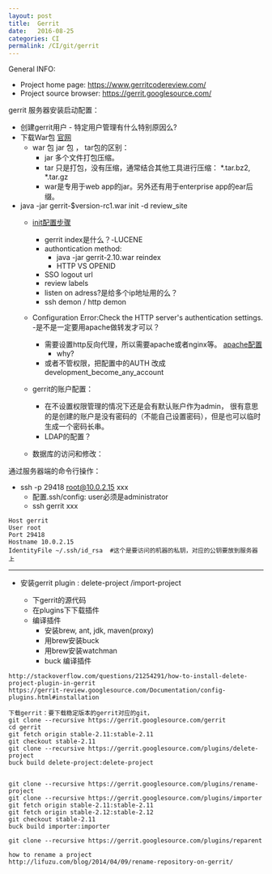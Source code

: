 ```yaml
---
layout: post
title:  Gerrit 
date:   2016-08-25
categories: CI
permalink: /CI/git/gerrit
---
```


General INFO:

* Project home page: https://www.gerritcodereview.com/
* Project source browser: https://gerrit.googlesource.com/



gerrit 服务器安装启动配置：

* 创建gerrit用户 - 特定用户管理有什么特别原因么?
* 下载War包 [官网](https://gerrit-releases.storage.googleapis.com/index.html)
	* war 包 jar 包 ， tar包的区别：
		* jar 多个文件打包压缩。
		* tar 只是打包，没有压缩，通常结合其他工具进行压缩： *.tar.bz2, *.tar.gz
		* war是专用于web app的jar。另外还有用于enterprise app的ear后缀。
* java -jar gerrit-$version-rc1.war init -d review_site
	* [init配置步骤](http://my.oschina.net/zhongl/blog/33017)
		* gerrit index是什么？-LUCENE
		* authontication method: 
			* java -jar gerrit-2.10.war reindex
			* HTTP VS OPENID
		* SSO logout url
		* review labels
		* listen on adress?是给多个ip地址用的么？
		* ssh demon / http demon
	
	* Configuration Error:Check the HTTP server's authentication settings. -是不是一定要用apache做转发才可以？
		* 需要设置http反向代理，所以需要apache或者nginx等。 [apache配置](http://www.hovercool.com/en/Gerrit%E6%9C%8D%E5%8A%A1%E5%99%A8%E6%90%AD%E5%BB%BA)
			* why?
		* 或者不管权限，把配置中的AUTH 改成development_become_any_account

	* gerrit的账户配置：
		* 在不设置权限管理的情况下还是会有默认账户作为admin， 很有意思的是创建的账户是没有密码的（不能自己设置密码），但是也可以临时生成一个密码长串。
		* LDAP的配置？
		
	* 数据库的访问和修改：
		

通过服务器端的命令行操作：

* ssh -p 29418 root@10.0.2.15 xxx  
	* 配置.ssh/config: user必须是administrator
	* ssh gerrit xxx 
	
```	
Host gerrit	
User root
Port 29418	
Hostname 10.0.2.15		
IdentityFile ~/.ssh/id_rsa  #这个是要访问的机器的私钥，对应的公钥要放到服务器上	
```	

---

* 安装gerrit plugin : delete-project /import-project

	* 下gerrit的源代码
	* 在plugins下下载插件
	* 编译插件
		* 安装brew, ant, jdk, maven(proxy)
		* 用brew安装buck
		* 用brew安装watchman
		* buck 编译插件

```		  
http://stackoverflow.com/questions/21254291/how-to-install-delete-project-plugin-in-gerrit 
https://gerrit-review.googlesource.com/Documentation/config-plugins.html#installation 

下载gerrit：要下载稳定版本的gerrit对应的git，
git clone --recursive https://gerrit.googlesource.com/gerrit
cd gerrit
git fetch origin stable-2.11:stable-2.11
git checkout stable-2.11
git clone --recursive https://gerrit.googlesource.com/plugins/delete-project
buck build delete-project:delete-project


git clone --recursive https://gerrit.googlesource.com/plugins/rename-project
git clone --recursive https://gerrit.googlesource.com/plugins/importer
git fetch origin stable-2.11:stable-2.11
git fetch origin stable-2.12:stable-2.12
git checkout stable-2.11
buck build importer:importer

git clone --recursive https://gerrit.googlesource.com/plugins/reparent 

how to rename a project
http://lifuzu.com/blog/2014/04/09/rename-repository-on-gerrit/

```

